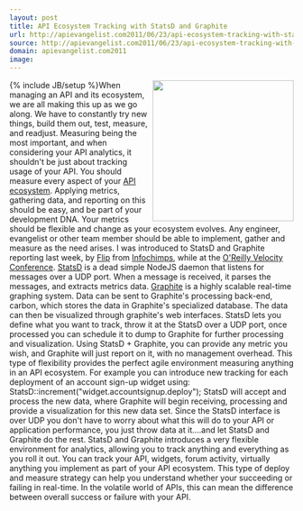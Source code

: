 ```yaml
---
layout: post
title: API Ecosystem Tracking with StatsD and Graphite
url: http://apievangelist.com2011/06/23/api-ecosystem-tracking-with-statsd-and-graphite/
source: http://apievangelist.com2011/06/23/api-ecosystem-tracking-with-statsd-and-graphite/
domain: apievangelist.com2011
image: 
---
```

{% include JB/setup %}<img src="http://kinlane-productions.s3.amazonaws.com/api-evangelist/graphite-stats-d.png"  width="250" align="right" />When managing an API and its ecosystem, we are all making this up as we go along. We have to constantly try new things, build them out, test, measure, and readjust.
Measuring being the most important, and when considering your API analytics, it shouldn't be just about tracking usage of your API. You should measure every aspect of your <a title="API ecosystem" href="http://www.apievangelist.com/ecosystem.php">API ecosystem</a>.
Applying metrics, gathering data, and reporting on this should be easy, and be part of your development DNA. Your metrics should be flexible and change as your ecosystem evolves. Any engineer, evangelist or other team member should be able to implement, gather and measure as the need arises.
I was introduced to StatsD and Graphite reporting last week, by <a title="Flip" href="http://twitter.com/!/mrflip">Flip</a> from <a title="InfoChimps" href="http://www.infochimps.com/">Infochimps</a>, while at the <a title="O'Reilly Velocity conference" href="http://velocityconf.com/velocity2011">O'Reilly Velocity Conference</a>.
<a title="StatsD" href="https://github.com/etsy/statsd">StatsD</a> is a dead simple NodeJS daemon that listens for messages over a UDP port. When a message is received, it parses the messages, and extracts metrics data.
<a title="Graphite" href="http://graphite.wikidot.com/faqtoc0">Graphite</a> is a highly scalable real-time graphing system. Data can be sent to Graphite's processing back-end, carbon, which stores the data in Graphite's specialized database. The data can then be visualized through graphite's web interfaces.
StatsD lets you define what you want to track, throw it at the StatsD over a UDP port, once processed you can schedule it to dump to Graphite for further processing and visualization.
Using StatsD + Graphite, you can provide any metric you wish, and Graphite will just report on it, with no management overhead. This type of flexibility provides the perfect agile environment measuring anything in an API ecosystem.
For example you can introduce new tracking for each deployment of an account sign-up widget using: StatsD::increment("widget.accountsignup.deploy");
StatsD will accept and process the new data, where Graphite will begin receiving, processing and provide a visualization for this new data set.
Since the StatsD interface is over UDP you don't have to worry about what this will do to your API or application performance, you just throw data at it....and let StatsD and Graphite do the rest.
StatsD and Graphite introduces a very flexible environment for analytics, allowing you to track anything and everything as you roll it out. You can track your API, widgets, forum activity, virtually anything you implement as part of your API ecosystem.
This type of deploy and measure strategy can help you understand whether your succeeding or failing in real-time. In the volatile world of APIs, this can mean the difference between overall success or failure with your API.
